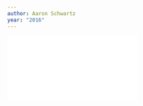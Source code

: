 ```yaml
---
author: Aaron Schwartz
year: "2016"
---
```

![](../../../../meri-public/garden/a36627213c351a8d007dc7a7bc798b81.pdf)